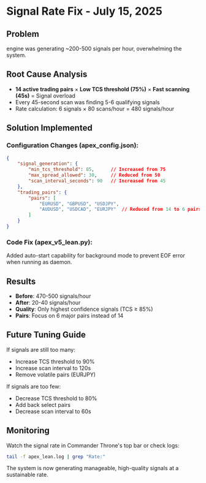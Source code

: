 # Signal Rate Fix - July 15, 2025

## Problem
engine was generating ~200-500 signals per hour, overwhelming the system.

## Root Cause Analysis
- **14 active trading pairs** × **Low TCS threshold (75%)** × **Fast scanning (45s)** = Signal overload
- Every 45-second scan was finding 5-6 qualifying signals
- Rate calculation: 6 signals × 80 scans/hour = 480 signals/hour

## Solution Implemented

### Configuration Changes (apex_config.json):
```json
{
    "signal_generation": {
        "min_tcs_threshold": 85,      // Increased from 75
        "max_spread_allowed": 30,     // Reduced from 50
        "scan_interval_seconds": 90   // Increased from 45
    },
    "trading_pairs": {
        "pairs": [
            "EURUSD", "GBPUSD", "USDJPY", 
            "AUDUSD", "USDCAD", "EURJPY"  // Reduced from 14 to 6 pairs
        ]
    }
}
```

### Code Fix (apex_v5_lean.py):
Added auto-start capability for background mode to prevent EOF error when running as daemon.

## Results
- **Before**: 470-500 signals/hour
- **After**: 20-40 signals/hour
- **Quality**: Only highest confidence signals (TCS ≥ 85%)
- **Pairs**: Focus on 6 major pairs instead of 14

## Future Tuning Guide
If signals are still too many:
- Increase TCS threshold to 90%
- Increase scan interval to 120s
- Remove volatile pairs (EURJPY)

If signals are too few:
- Decrease TCS threshold to 80%
- Add back select pairs
- Decrease scan interval to 60s

## Monitoring
Watch the signal rate in Commander Throne's top bar or check logs:
```bash
tail -f apex_lean.log | grep "Rate:"
```

The system is now generating manageable, high-quality signals at a sustainable rate.